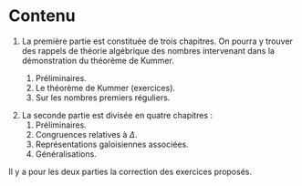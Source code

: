 # Contenu

1. La première partie est constituée de trois chapitres. On pourra y trouver des
rappels de théorie algébrique des nombres intervenant dans la démonstration du
théorème de Kummer.

    1. Préliminaires.
    2. Le théorème de Kummer (exercices).
    3. Sur les nombres premiers réguliers.

2) La seconde partie est divisée en quatre chapitres :
    1. Préliminaires.
    2. Congruences relatives à $\Delta$.
    3. Représentations galoisiennes associées.
    4. Généralisations.

Il y a pour les deux parties la correction des exercices proposés.
